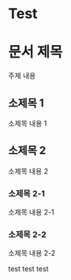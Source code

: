# Test

# 문서 제목

주제 내용

## 소제목 1

소제목 내용 1

## 소제목 2

소제목 내용 2

### 소제목 2-1

소제목 내용 2-1

### 소제목 2-2

소제목 내용 2-2

test
test
test
